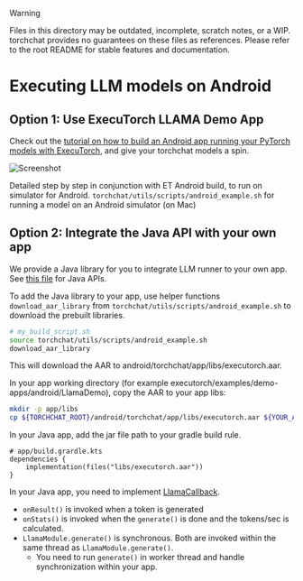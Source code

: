 > [!WARNING]
> Files in this directory may be outdated, incomplete, scratch notes, or a WIP. torchchat provides no guarantees on these files as references. Please refer to the root README for stable features and documentation.

# Executing LLM models on Android

## Option 1: Use ExecuTorch LLAMA Demo App

Check out the [tutorial on how to build an Android app running your
PyTorch models with
ExecuTorch](https://pytorch.org/executorch/main/llm/llama-demo-android.html),
and give your torchchat models a spin.

![Screenshot](https://pytorch.org/executorch/main/_static/img/android_llama_app.png "Android app running Llama model")

Detailed step by step in conjunction with ET Android build, to run on
simulator for Android. `torchchat/utils/scripts/android_example.sh` for running a
model on an Android simulator (on Mac)

## Option 2: Integrate the Java API with your own app

We provide a Java library for you to integrate LLM runner to your own app.
See [this file](https://github.com/pytorch/executorch/blob/main/extension/android/src/main/java/org/pytorch/executorch/LlamaModule.java)
for Java APIs.

To add the Java library to your app, use helper functions `download_aar_library`
from `torchchat/utils/scripts/android_example.sh` to download the prebuilt libraries.

```bash
# my_build_script.sh
source torchchat/utils/scripts/android_example.sh
download_aar_library
```

This will download the AAR to android/torchchat/app/libs/executorch.aar.

In your app working directory (for example executorch/examples/demo-apps/android/LlamaDemo),
copy the AAR to your app libs:
```bash
mkdir -p app/libs
cp ${TORCHCHAT_ROOT}/android/torchchat/app/libs/executorch.aar ${YOUR_APP_ROOT}/app/libs/executorch.jar
```

In your Java app, add the jar file path to your gradle build rule.
```
# app/build.grardle.kts
dependencies {
    implementation(files("libs/executorch.aar"))
}
```

In your Java app, you need to implement [LlamaCallback](https://github.com/pytorch/executorch/blob/main/extension/android/src/main/java/org/pytorch/executorch/LlamaCallback.java).

- `onResult()` is invoked when a token is generated
- `onStats()` is invoked when the `generate()` is done and the tokens/sec is calculated.
- `LlamaModule.generate()` is synchronous. Both are invoked within the same thread as `LlamaModule.generate()`.
  -  You need to run `generate()` in worker thread and handle synchronization within your app.
